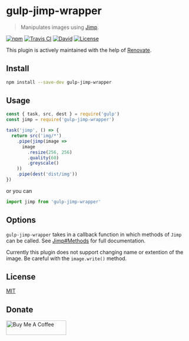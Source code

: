 # gulp-jimp-wrapper

> Manipulates images using [Jimp](https://www.npmjs.com/package/jimp).

[![npm](https://img.shields.io/npm/v/gulp-jimp-wrapper.svg?style=flat-square)](https://www.npmjs.com/package/gulp-jimp-wrapper)
[![Travis CI](https://img.shields.io/travis/com/exuanbo/gulp-jimp-wrapper/master.svg?style=flat-square)](https://travis-ci.com/github/exuanbo/gulp-jimp-wrapper)
[![David](https://img.shields.io/david/exuanbo/gulp-jimp-wrapper.svg?style=flat-square)](https://david-dm.org/exuanbo/gulp-jimp-wrapper)
[![License](https://img.shields.io/github/license/exuanbo/gulp-jimp-wrapper.svg?style=flat-square)](https://github.com/exuanbo/gulp-jimp-wrapper/blob/master/LICENSE)

This plugin is actively maintained with the help of [Renovate](https://github.com/marketplace/renovate).

## Install

```bash
npm install --save-dev gulp-jimp-wrapper
```

## Usage

```javascript
const { task, src, dest } = require('gulp')
const jimp = require('gulp-jimp-wrapper')

task('jimp', () => {
  return src('img/*')
    .pipe(jimp(image =>
      image
        .resize(256, 256)
        .quality(60)
        .greyscale()
    ))
    .pipe(dest('dist/img'))
})
```

or you can

```javascript
import jimp from 'gulp-jimp-wrapper'
```

## Options

`gulp-jimp-wrapper` takes in a callback function in which methods of `Jimp` can be called. See [Jimp#Methods](https://www.npmjs.com/package/jimp#methods) for full documentation.

Currently this plugin does not support changing name or extention of the image. Be careful with the `image.write()` method.

## License

[MIT](https://github.com/exuanbo/gulp-jimp-wrapper/blob/master/LICENSE)

## Donate

<a href="https://www.buymeacoffee.com/exuanbo" target="_blank"><img src="https://cdn.buymeacoffee.com/buttons/lato-orange.png" alt="Buy Me A Coffee" height="38.25px" width="162.75px"></a>
